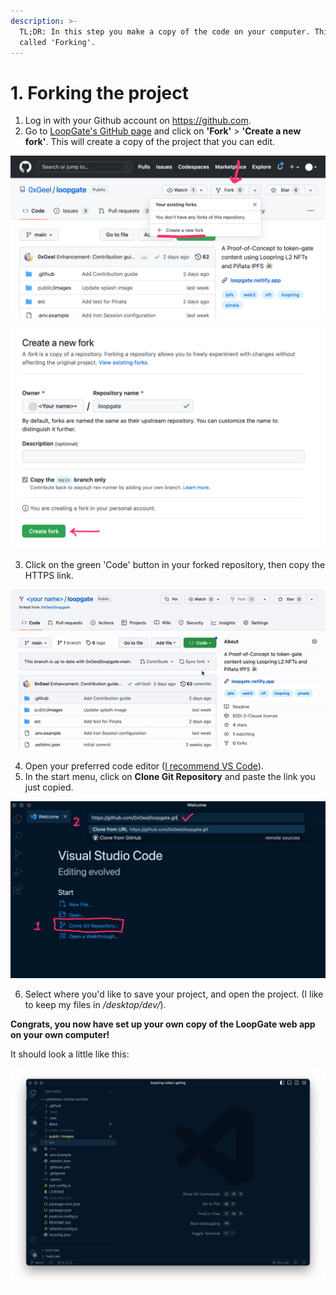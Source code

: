 ```yaml
---
description: >-
  TL;DR: In this step you make a copy of the code on your computer. This is
  called 'Forking'.
---
```


# 1. Forking the project

1. Log in with your Github account on https://github.com.
2. Go to [LoopGate's GitHub page](https://github.com/0xGeel/loopgate) and click on **'Fork'** > **'Create a new fork'**. This will create a copy of the project that you can edit.

![Click on 'Fork' > 'Create a new fork'.](../../public/images/docs/fork-step-1.png)

![Name the repository any way you'd like.](../../public/images/docs/fork-step-2.png)

3. Click on the green 'Code' button in your forked repository, then copy the HTTPS link.

![Copy a link to your github repository](../../public/images/docs/fork-step-3.gif)

4. Open your preferred code editor ([I recommend VS Code](https://code.visualstudio.com/)).
5. In the start menu, click on **Clone Git Repository** and paste the link you just copied.

![Clone a Git Repository, then paste the link you've just copied.](../../public/images/docs/fork-step-4.png)

6. Select where you'd like to save your project, and open the project. (I like to keep my files in _/desktop/dev/_).

**Congrats, you now have set up your own copy of the LoopGate web app on your own computer!**

It should look a little like this:

![](../../public/images/docs/fork-step-done.png)
